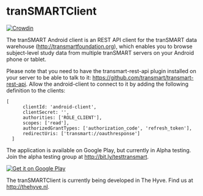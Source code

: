 tranSMARTClient
===============
[![Crowdin](https://d322cqt584bo4o.cloudfront.net/transmart-android/localized.svg)](https://crowdin.com/project/transmart-android)

The tranSMART Android client is an REST API client for the tranSMART data warehouse (http://transmartfoundation.org), which enables you to browse subject-level study data from multiple tranSMART servers on your Android phone or tablet.  

Please note that you need to have the transmart-rest-api plugin installed on your server to be able to talk to it: https://github.com/transmart/transmart-rest-api. Allow the android-client to connect to it by adding the following definition to the clients:
```
[  
      clientId: 'android-client',  
      clientSecret: '',  
      authorities: ['ROLE_CLIENT'],  
      scopes: ['read'],  
      authorizedGrantTypes: ['authorization_code', 'refresh_token'],  
      redirectUris: ['transmart://oauthresponse']  
  ]
  ```

The application is available on Google Play, but currently in Alpha testing. Join the alpha testing group at http://bit.ly/testtransmart.

[![Get it on Google Play](https://play.google.com/intl/en_us/badges/images/generic/en-play-badge.png)](https://play.google.com/store/apps/details?id=nl.thehyve.transmartclient)

The tranSMARTClient is currently being developed in The Hyve. Find us at http://thehyve.nl.
